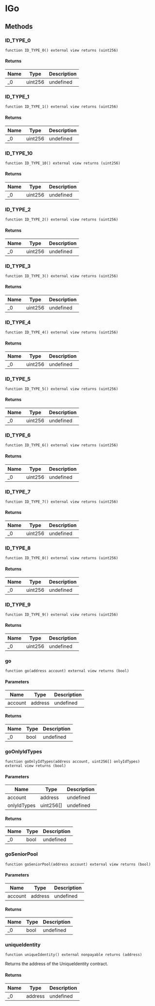 # IGo









## Methods

### ID_TYPE_0

```solidity
function ID_TYPE_0() external view returns (uint256)
```






#### Returns

| Name | Type | Description |
|---|---|---|
| _0 | uint256 | undefined |

### ID_TYPE_1

```solidity
function ID_TYPE_1() external view returns (uint256)
```






#### Returns

| Name | Type | Description |
|---|---|---|
| _0 | uint256 | undefined |

### ID_TYPE_10

```solidity
function ID_TYPE_10() external view returns (uint256)
```






#### Returns

| Name | Type | Description |
|---|---|---|
| _0 | uint256 | undefined |

### ID_TYPE_2

```solidity
function ID_TYPE_2() external view returns (uint256)
```






#### Returns

| Name | Type | Description |
|---|---|---|
| _0 | uint256 | undefined |

### ID_TYPE_3

```solidity
function ID_TYPE_3() external view returns (uint256)
```






#### Returns

| Name | Type | Description |
|---|---|---|
| _0 | uint256 | undefined |

### ID_TYPE_4

```solidity
function ID_TYPE_4() external view returns (uint256)
```






#### Returns

| Name | Type | Description |
|---|---|---|
| _0 | uint256 | undefined |

### ID_TYPE_5

```solidity
function ID_TYPE_5() external view returns (uint256)
```






#### Returns

| Name | Type | Description |
|---|---|---|
| _0 | uint256 | undefined |

### ID_TYPE_6

```solidity
function ID_TYPE_6() external view returns (uint256)
```






#### Returns

| Name | Type | Description |
|---|---|---|
| _0 | uint256 | undefined |

### ID_TYPE_7

```solidity
function ID_TYPE_7() external view returns (uint256)
```






#### Returns

| Name | Type | Description |
|---|---|---|
| _0 | uint256 | undefined |

### ID_TYPE_8

```solidity
function ID_TYPE_8() external view returns (uint256)
```






#### Returns

| Name | Type | Description |
|---|---|---|
| _0 | uint256 | undefined |

### ID_TYPE_9

```solidity
function ID_TYPE_9() external view returns (uint256)
```






#### Returns

| Name | Type | Description |
|---|---|---|
| _0 | uint256 | undefined |

### go

```solidity
function go(address account) external view returns (bool)
```





#### Parameters

| Name | Type | Description |
|---|---|---|
| account | address | undefined |

#### Returns

| Name | Type | Description |
|---|---|---|
| _0 | bool | undefined |

### goOnlyIdTypes

```solidity
function goOnlyIdTypes(address account, uint256[] onlyIdTypes) external view returns (bool)
```





#### Parameters

| Name | Type | Description |
|---|---|---|
| account | address | undefined |
| onlyIdTypes | uint256[] | undefined |

#### Returns

| Name | Type | Description |
|---|---|---|
| _0 | bool | undefined |

### goSeniorPool

```solidity
function goSeniorPool(address account) external view returns (bool)
```





#### Parameters

| Name | Type | Description |
|---|---|---|
| account | address | undefined |

#### Returns

| Name | Type | Description |
|---|---|---|
| _0 | bool | undefined |

### uniqueIdentity

```solidity
function uniqueIdentity() external nonpayable returns (address)
```

Returns the address of the UniqueIdentity contract.




#### Returns

| Name | Type | Description |
|---|---|---|
| _0 | address | undefined |




